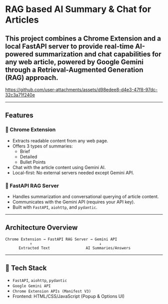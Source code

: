 #  RAG based AI Summary & Chat for Articles

This project combines a **Chrome Extension** and a **local FastAPI server** to provide real-time AI-powered summarization and chat capabilities for any web article, powered by **Google Gemini** through a **Retrieval-Augmented Generation (RAG)** approach.
---

https://github.com/user-attachments/assets/d98edee8-d4e3-47f8-97dc-32c3a71f240e

---

##  Features

### 🔹 Chrome Extension
- Extracts readable content from any web page.
- Offers 3 types of summaries:
  - Brief
  - Detailed
  - Bullet Points
- Chat with the article content using Gemini AI.
- Local-first: No external servers needed except Gemini API.

### 🔹 FastAPI RAG Server
- Handles summarization and conversational querying of article content.
- Communicates with the Gemini API (requires your API key).
- Built with `FastAPI`, `aiohttp`, and `pydantic`.

---

##  Architecture Overview

```text
Chrome Extension → FastAPI RAG Server → Gemini API
           ↑                              ↓
      Extracted Text                AI Summaries/Answers
```

---

## 🧰 Tech Stack

- `FastAPI`, `aiohttp`, `pydantic`
- `Google Gemini API`
- `Chrome Extension APIs (Manifest V3)`
- Frontend: HTML/CSS/JavaScript (Popup & Options UI)
